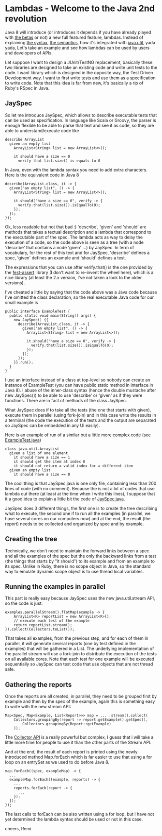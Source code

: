 Lambdas - Welcome to the Java 2nd revolution
============================================

Java 8 will introduce (or introduces it depends if you have already played with [the betas](https://jdk8.java.net/download.html)
or not) a new full featured feature, lambdas.
Instead of explaining [the syntax](http://cr.openjdk.java.net/~briangoetz/lambda/lambda-state-4.html),
[the semantics](http://cr.openjdk.java.net/~briangoetz/lambda/lambda-state-4.html),
how it's integrated with [java.util](http://download.java.net/jdk8/docs/api/java/util/stream/package-summary.html#package_description), yada yada,
Let's take an example and see how lambdas can be used by users and developers of APIs.

Let suppose I want to design a JUnit/TestNG replacement, basically these two libraries are designed to take an existing code
and write unit tests to the code. I want library which is designed in the opposite way, the Test Driven Development way.
I want to first write tests and use them as a specification to write code. Note that this idea is far from new,
it's basically a rip of Ruby's RSpec in Java.

JaySpec
-------

So let me introduce JaySpec, which allows to describe executable tests that can be used as specification.
In language like Scala or Groovy, the parser is enough flexible to be able to parse that text and see it as code,
so they are able to understand/execute code like

    describe ArrayList
      given an empty list
        ArrayList<String> list = new ArrayList<>();
          
        it should have a size == 0
          verify that list.size() is equals to 0
 

In Java, even with the lambda syntax you need to add extra characters.
Here is the equivalent code in Java 8

    describe(ArrayList.class, it -> {
      given("an empty list", () -> {
        ArrayList<String> list = new ArrayList<>();
          
        it.should("have a size == 0", verify -> {
          verify.that(list.size()).isEqualTo(0);
        });
      });
    });

Ok, less readable but not that bad :)
'describe', 'given' and 'should' are methods that takes a textual description and a lambda that correspond to
the executable part of the spec. The lambda acts as way to delay the execution of a code, so the code
above is seen as a tree (with a node 'describe' that contains a node 'given' ...) by JaySpec.
In term of vocabulary, for the rest of this text and for JaySpec,
'describe' defines a spec, 'given' defines an example and 'should' defines a test.

The expressions that you can use after verify.that() is the one provided by the [fest-assert](https://github.com/alexruiz/fest-assert-2.x)
library (I don't want to re-invent the wheel here),
which is a nice library (at least the 2.x version, I've not taken a look to the older versions).

I've cheated a little by saying that the code above was a Java code because I've omitted the class declaration,
so the real executable Java code for our small example is

    public interface ExampleTest {
      public static void main(String[] args) {
        new JaySpec() {{
          describe(ArrayList.class, it -> {
            given("an empty list", () -> {
              ArrayList<String> list = new ArrayList<>();
          
              it.should("have a size == 0", verify -> {
                verify.that(list.size()).isEqualTo(0);
              });
            });
          });
        }}.run();
      }
    }

I use an interface instead of a class at top-level so nobody can create an instance of ExampleTest
(you can have public static method in interface in Java 8).
I abuse of the inner-class syntax (hence the double mustache after new JaySpec())
to be able to use 'describe' or 'given' as if they were functions. There are in fact of methods of the class JaySpec.

What JaySpec does if to take all the tests (the one that starts with given), execute them in parallel (using fork-join) and in this case write the results
in a terminal (the code the execution of the tests and the output are separated so JaySpec can be embedded in any UI easily).

Here is an example of run of a similar but a little more complex code (see [ExampleTest.java](https://github.com/forax/jayspec/blob/master/jayspec/examples/src/ExampleTest.java))

    class java.util.ArrayList
      given a list of one element
        it should have a size == 1
        it should get the item at index 0
        it should not return a valid index for a different item
      given an empty list
        it should have a size == 0


The cool thing is that JaySpec.java is one only file, containing less than 200 lines of code (with no comment).
Because the is not a lot of codes that use lambda out there (at least at the time when I write this lines),
I suppose that it a good idea to explain a little bit the code of [JaySpec.java](https://github.com/forax/jayspec/blob/master/jayspec/src/com/github/forax/jayspec/JaySpec.java).

JaySpec does 3 different things, the first one is to create the tree describing what to execute,
the second one if to run all the examples (in parallel, we have several cores on our computers now)
and at the end, the result (the report) needs to be collected and organized by spec and by example.

Creating the tree
-----------------
Technically, we don't need to maintain the forward links between a spec and all the examples of the spec but
the only the backward links from a test (the things that starts by "it should") to its example and from
an example to its spec.
Unlike in Ruby, there is no scope object in Java, so the standard way to emulate dynamic scope object
is to use thread local variables.

Running the examples in parallel
--------------------------------
This part is really easy because JaySpec uses the new java.util.stream API,
so the code is just:

    examples.parallelStream().flatMap(example -> { 
        ArrayList<R> reportList = new ArrayList<R>();
        // execute each test of the example
        return reportList.stream();
    }).collect(Collectors.toList()); 

That takes all examples, from the previous step, and for each of them in parallel,
it will generate several reports (one by test defined in the examples)
that will be gathered in a List. The underlying implementation of the parallel stream
will use a fork-join to distribute the execution of the tests on all available cores.
Note that each test for one example will be executed sequentially so JaySpec can
test code that use objects that are not thread safe.

Gathering the reports
---------------------
Once the reports are all created, in parallel, they need to be grouped
first by example and then by the spec of the example,
again this is something easy to write with the new stream API:

    Map<Spec, Map<Example, List<Report>>> map = ... .stream().collect(
        Collectors.groupingBy(report -> report.getExample().getSpec(),
            Collectors.groupingBy(Report::getExample)
        ));
        
The [Collector API](http://download.java.net/jdk8/docs/api/java/util/stream/Collectors.html)
is a really powerful but complex, I guess that i will take
a little more time for people to use it than the other parts of the Stream API.

And at the end, the result of each report is printed using the newly introduced
method Map.forEach which is far easier to use that using a for loop on an entrySet
as we used to do before Java 8.

    map.forEach((spec, exampleMap) -> {
      ...
      exampleMap.forEach((example, reports) -> {
        ...
        reports.forEach(report -> {
          ...
        });
      });
    });
  
The last calls to forEach can be also written using a for loop,
but I have not yet determined the lambda syntax should be used or not in this case.

cheers,
Remi
